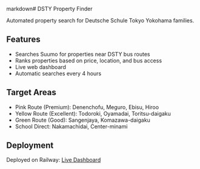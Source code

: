 markdown# DSTY Property Finder

Automated property search for Deutsche Schule Tokyo Yokohama families.

## Features
- Searches Suumo for properties near DSTY bus routes
- Ranks properties based on price, location, and bus access
- Live web dashboard
- Automatic searches every 4 hours

## Target Areas
- Pink Route (Premium): Denenchofu, Meguro, Ebisu, Hiroo
- Yellow Route (Excellent): Todoroki, Oyamadai, Toritsu-daigaku
- Green Route (Good): Sangenjaya, Komazawa-daigaku
- School Direct: Nakamachidai, Center-minami

## Deployment
Deployed on Railway: [Live Dashboard](your-railway-url-here)

